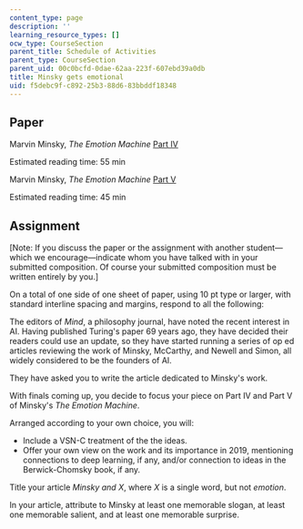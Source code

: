 ```yaml
---
content_type: page
description: ''
learning_resource_types: []
ocw_type: CourseSection
parent_title: Schedule of Activities
parent_type: CourseSection
parent_uid: 00c0bcfd-0dae-62aa-223f-607ebd39a0db
title: Minsky gets emotional
uid: f5debc9f-c892-25b3-88d6-83bbddf18348
---
```


Paper
-----

Marvin Minsky, _The Emotion Machine_ [Part IV](http://web.media.mit.edu/~minsky/eb4.html)

Estimated reading time: 55 min

Marvin Minsky, _The Emotion Machine_ [Part V](http://web.media.mit.edu/~minsky/eb5.html)

Estimated reading time: 45 min

Assignment
----------

\[Note: If you discuss the paper or the assignment with another student—which we encourage—indicate whom you have talked with in your submitted composition. Of course your submitted composition must be written entirely by you.\]

On a total of one side of one sheet of paper, using 10 pt type or larger, with standard interline spacing and margins, respond to all the following:

The editors of _Mind_, a philosophy journal, have noted the recent interest in AI. Having published Turing's paper 69 years ago, they have decided their readers could use an update, so they have started running a series of op ed articles reviewing the work of Minsky, McCarthy, and Newell and Simon, all widely considered to be the founders of AI.

They have asked you to write the article dedicated to Minsky's work.

With finals coming up, you decide to focus your piece on Part IV and Part V of Minsky's _The Emotion Machine_.

Arranged according to your own choice, you will:

*   Include a VSN-C treatment of the the ideas.
*   Offer your own view on the work and its importance in 2019, mentioning connections to deep learning, if any, and/or connection to ideas in the Berwick-Chomsky book, if any.

Title your article _Minsky and X_, where _X_ is a single word, but not _emotion_.

In your article, attribute to Minsky at least one memorable slogan, at least one memorable salient, and at least one memorable surprise.